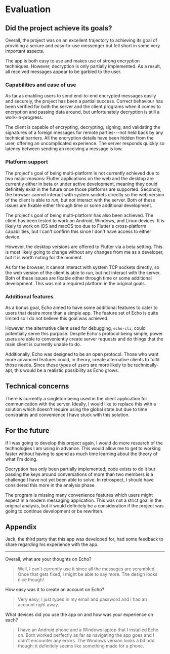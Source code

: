 # Evaluation

## Did the project achieve its goals?

Overall, the project was on an excellent trajectory to achieving its goal of providing a secure and easy-to-use messenger but fell short in some very important aspects.

The app is both easy to use and makes use of strong encryption techniques. However, decryption is only partially implemented. As a result, all received messages appear to be garbled to the user.

### Capabilities and ease of use

As far as enabling users to send end-to-end encrypted messages easily and securely, the project has been a partial success. Correct behaviour has been verified for both the server and the client programs when it comes to encryption and passing data around, but unfortunately decryption is still a work-in-progress.

The client is capable of encrypting, decrypting, signing, and validating the signatures of a foreign messages for remote parties---not held back by any technical barriers. All the encryption details have been hidden from the user, offering an uncomplicated experience. The server responds quickly so latency between sending an receiving a message is low.

### Platform support

The project's goal of being multi-platform is not currently achieved due to two major reasons: Flutter applications on the web and the desktop are currently either in beta or under active development, meaning they could definitely exist in the future once those platforms are supported. Secondly, the browser cannot interact with system sockets directly so the web version of the client is able to *run,* but not interact with the server. Both of these issues are fixable either through time or some additional development.

The project's goal of being multi-platform has also been achieved. The client has been tested to work on Android, Windows, and Linux devices. It is likely to work on iOS and macOS too due to Flutter's cross-platform capabilities, but I can't confirm this since I don't have access to either device.

However, the desktop versions are offered to Flutter via a beta setting. This is most likely going to change without any changes from me as a developer, but it is worth noting for the moment.

As for the browser, it cannot interact with system TCP sockets directly, so the web version of the client is able to *run*, but not interact with the server. Both of these issues are fixable either through time or some additional development. This was not a required platform in the original goals.

### Additional features

As a bonus goal, Echo aimed to have some additional features to cater to users that desire more than a simple app. The feature set of Echo is quite limited so I do not believe this goal was achieved.

However, the alternative client used for debugging, `echo-cli`, could potentially serve this purpose. Despite Echo's protocol being simple, power users are able to conveniently create server requests and do things that the main client is currently unable to do.

Additionally, Echo was designed to be an open protocol. Those who want more advanced features could, in theory, create alternative clients to fulfil those needs. Since these types of users are more likely to be technically-apt, this would be a realistic possibility as Echo grows.

## Technical concerns

There is currently a singleton being used in the client application for communication with the server. Ideally, I would like to replace this with a solution which doesn't require using the global state but due to time constraints and convenience I have stuck with this solution.

## For the future

If I was going to develop this project again, I would do more research of the technologies I am using in advance. This would allow me to get to working faster without having to spend as much time learning about the theory of what I'm doing.

Decryption has only been partially implemented; code exists to do it but passing the keys around conversations of more than two members is a challenge I have not yet been able to solve. In retrospect, I should have considered this more in the analysis phase.

The program is missing many convenience features which users might expect in a modern messaging application. This was not a strict goal in the original analysis, but it would definitely be a consideration if the project was going to continue development or be rewritten.

## Appendix

Jack, the third party that this app was developed for, had some feedback to share regarding his experience with the app.

---

Overall, what are your thoughts on Echo?

> Well, I can't currently use it since all the messages are scrambled. Once that gets fixed, I might be able to say more. The design looks nice though!

How easy was it to create an account on Echo?

> Very easy; I just typed in my email and password and I had an account right away.

What devices did you use the app on and how was your experience on each?

> I have an Android phone and a Windows laptop that I installed Echo on. Both worked perfectly as far as navigating the app goes and I didn't encounter any errors. The Windows version looks a bit odd though; it definitely seems like something made for a phone.
